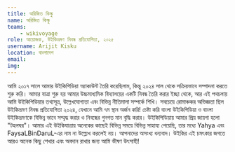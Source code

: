 ```yaml
---
title: অরিজিত কিস্কু
name: অরিজিত কিস্কু
teams:
    - wikivoyage
role: আয়োজক, উইকিভ্রমণ নিবন্ধ প্রতিযোগিতা, ২০২৫
username: Arijit Kisku
location: বাংলাদেশ
email:
img: 
---
```

আমি ২০১৭ সালে আমার উইকিপিডিয়া অ্যাকাউন্ট তৈরি করেছিলাম, কিন্তু ২০২৪ সাল থেকে সক্রিয়ভাবে সম্পাদনা করতে শুরু করি। আমার যাত্রা শুরু হয় আমার উচ্চমাধ্যমিক বিদ্যালয়ের একটি নিবন্ধ তৈরি করার ইচ্ছা থেকে, আর এই পথচলায় আমি উইকিপিডিয়ার তথ্যসূত্র, উল্লেখযোগ্যতা এবং বিভিন্ন নীতিমালা সম্পর্কে শিখি। সবচেয়ে রোমাঞ্চকর অভিজ্ঞতা ছিল উইকিভ্রমণ নিবন্ধ প্রতিযোগিতা ২০২৪, যেখানে আমি ৭ম স্থান অর্জন করি! চেষ্টা করি বাংলা উইকিপিডিয়া ও বাংলা উইকিভ্রমণকে বিভিন্ন ভাবে সম্মৃদ্ধ করার ও নিবন্ধের গুনগত মান বৃদ্ধি করার। উইকিপিডিয়ায় আমার প্রিয় জায়গা হলো "টহলঘর"। আমার এই উইকিযাত্রায় অনেকের কাছেই বিভিন্ন সময়ে বিভিন্ন সাহায্য পেয়েছি, তার মধ্যে Yahya এবং FaysaLBinDaruL-এর নাম না উল্ল্যেখ করলেই নয়। আপনাদের অসংখ্য ধন্যবাদ। উইকির এই চমৎকার জগতে আরও অনেক কিছু শেখার এবং অবদান রাখার জন্য আমি ভীষণ উৎসাহী!
